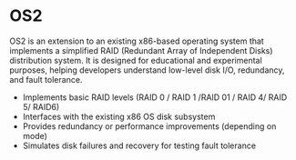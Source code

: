 # OS2
OS2 is an extension to an existing x86-based operating system that implements a simplified RAID (Redundant Array of Independent Disks) distribution system. It is designed for educational and experimental purposes, helping developers understand low-level disk I/O, redundancy, and fault tolerance.


- Implements basic RAID levels (RAID 0 / RAID 1 /RAID 01 / RAID 4/ RAID 5/ RAID6)
- Interfaces with the existing x86 OS disk subsystem
- Provides redundancy or performance improvements (depending on mode)
- Simulates disk failures and recovery for testing fault tolerance
